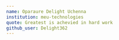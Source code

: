 ```yaml
---
name: Oparaure Delight Uchenna
institution: meu-technologies 
quote: Greatest is achevied in hard work
github_user: Delight362
---
```

